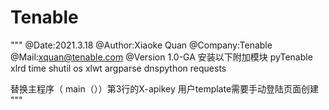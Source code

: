 # Tenable
"""
@Date:2021.3.18
@Author:Xiaoke Quan
@Company:Tenable
@Mail:xquan@tenable.com
@Version 1.0-GA
安装以下附加模块
pyTenable
xlrd
time
shutil
os
xlwt
argparse
dnspython
requests


替换主程序（ main（））第3行的X-apikey
用户template需要手动登陆页面创建
"""
